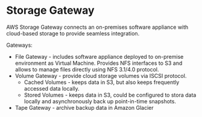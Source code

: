 # Storage Gateway
AWS Storage Gateway connects an on-premises software appliance with cloud-based storage to provide seamless integration. 

Gateways:
* File Gateway - includes software appliance deployed to on-premise environment as Virtual Machine. Provides NFS interfaces to S3 and allows to manage files directly using NFS 3.1/4.0 protocol.
* Volume Gateway - provide cloud storage volumes via ISCSI protocol.
  * Cached Volumes - keeps data in S3, but also keeps frequently accessed data locally. 
  * Stored Volumes - keeps data in S3, could be configured to stora data locally and asynchronously back up point-in-time snapshots.
* Tape Gateway - archive backup data in Amazon Glacier